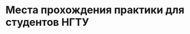# Места прохождения практики для студентов НГТУ
 <html>
 <head>
 <meta http-equiv='Content-Type' content='text/html; charset=utf8'>
 <style type="text/css">
 	
 	#wrap{
 		display: none;
 		opacity: 0.8;
 		position: fixed;
 		left: 0;
 		right: 0;
 		top: 0;
 		bottom: 0;
 		padding: 16px;
 		background-color: rgba(1, 1, 1, 0.725);
 		z-index: 100;
 		overflow: auto;
 	}
 	
 	#window{
 		width: 717px;
 		height: 538px;
 		margin: 50px auto;
 		display: none;
 		background: #fff;
 		z-index: 200;
 		position: fixed;
 		left: 0;
 		right: 0;
 		top: 0;
 		bottom: 0;
 		padding: 16px;
		border-radius: 50px;
 	}
 	
 	.close{
 		margin-left: 655px;
 		margin-top: 4px;
		width: 30px;
 		height: 30px;
 		cursor: pointer;
 	}
 	
 </style>
 </head>
 <body>
 		<script type="text/javascript">
 
 					//Функция показа
 			function show(state){
 
 					document.getElementById('window').style.display = state;			
 					document.getElementById('wrap').style.display = state; 			
 			}
 			
 		</script>
 					<!-- Задний прозрачный фон-->
 		<div onclick="show('none')" id="wrap"></div>
 
 					<!-- Само окно-->
 			<div id="window">
 						
 						 <!-- Картинка крестика-->
 				<img class="close" onclick="show('none')" src="https://image.flaticon.com/icons/svg/159/159691.svg">
 			</div>	
    <meta charset="utf-8">
<p>Выберите тип сортировки компаний:</p>
	<left><button class="myButton" onclick="show('block')">По наименованию факультета</button></left>
 <left><button class="myButton" onclick="show('block')">По наименованию направления обучения</button></left>	
  </body>
  </html>
